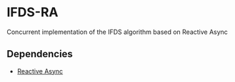 # IFDS-RA
Concurrent implementation of the IFDS algorithm based on Reactive Async

## Dependencies
* [Reactive Async](https://github.com/phaller/reactive-async)
